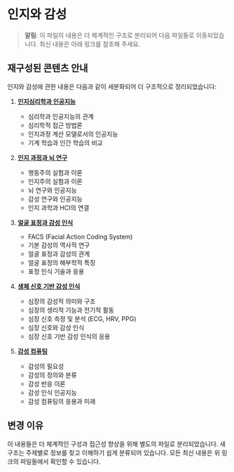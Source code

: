 # 인지와 감성

> **알림**: 이 파일의 내용은 더 체계적인 구조로 분리되어 다음 파일들로 이동되었습니다. 최신 내용은 아래 링크를 참조해 주세요.

## 재구성된 콘텐츠 안내

인지와 감성에 관한 내용은 다음과 같이 세분화되어 더 구조적으로 정리되었습니다:

1. [**인지심리학과 인공지능**](02-cognition-emotion/01-cognitive-ai.md)
   - 심리학과 인공지능의 관계
   - 심리학적 접근 방법론
   - 인지과정 계산 모델로서의 인공지능
   - 기계 학습과 인간 학습의 비교

2. [**인지 과정과 뇌 연구**](02-cognition-emotion/02-cognitive-brain-research.md)
   - 행동주의 실험과 이론
   - 인지주의 실험과 이론
   - 뇌 연구와 인공지능
   - 감성 연구와 인공지능
   - 인지 과학과 HCI의 연결

3. [**얼굴 표정과 감성 인식**](02-cognition-emotion/03-facial-expressions-emotions.md)
   - FACS (Facial Action Coding System)
   - 기본 감성의 역사적 연구
   - 얼굴 표정과 감성의 관계
   - 얼굴 표정의 해부학적 특징
   - 표정 인식 기술과 응용

4. [**생체 신호 기반 감성 인식**](02-cognition-emotion/04-physiological-emotion-recognition.md)
   - 심장의 감성적 의미와 구조
   - 심장의 생리적 기능과 전기적 활동
   - 심장 신호 측정 및 분석 (ECG, HRV, PPG)
   - 심장 신호와 감성 인식
   - 심장 신호 기반 감성 인식의 응용

5. [**감성 컴퓨팅**](02-cognition-emotion/05-emotional-computing.md)
   - 감성의 필요성
   - 감성의 정의와 분류
   - 감성 반응 이론
   - 감성 인식 인공지능
   - 감성 컴퓨팅의 응용과 미래

## 변경 이유

이 내용들은 더 체계적인 구성과 접근성 향상을 위해 별도의 파일로 분리되었습니다. 새 구조는 주제별로 정보를 찾고 이해하기 쉽게 분류되어 있습니다. 모든 최신 내용은 위 링크의 파일들에서 확인할 수 있습니다.
